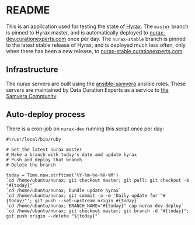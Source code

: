 
# README
This is an application used for testing the state of [Hyrax](https://github.com/samvera/hyrax). The `master` branch is pinned to Hyrax
master, and is automatically deployed to [nurax-dev.curationexperts.com](https://nurax-dev.curationexperts.com) once per
day. The `nurax-stable` branch is pinned to the latest stable release of Hyrax,
and is deployed much less often, only when there has been a new release, to
[nurax-stable.curationexperts.com](https://nurax-stable.curationexperts.com).

## Infrastructure
The nurax servers are built using the [ansible-samvera](https://github.com/curationexperts/ansible-samvera) ansible roles. These servers are maintained by Data Curation Experts as a service to [the Samvera Community](http://samvera.org).

## Auto-deploy process
There is a cron-job on `nurax-dev` running this script once per day:
```
#!/usr/local/bin/ruby

# Get the latest nurax master
# Make a branch with today's date and update hyrax
# Push and deploy that branch
# Delete the branch

today = Time.now.strftime('%Y-%m-%e-%H-%M')
`cd /home/ubuntu/nurax; git checkout master; git pull; git checkout -b "#{today}"`
`cd /home/ubuntu/nurax; bundle update hyrax`
`cd /home/ubuntu/nurax; git commit -a -m 'Daily update for "#{today}"'; git push --set-upstream origin #{today}`
`cd /home/ubuntu/nurax; BRANCH_NAME="#{today}" cap nurax-dev deploy`
`cd /home/ubuntu/nurax; git checkout master; git branch -d "#{today}"; git push origin --delete "${today}"`
```

